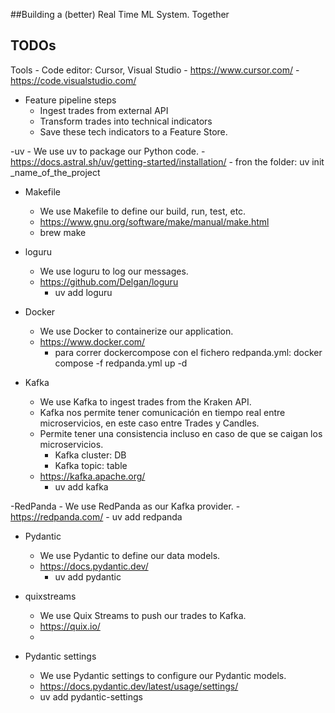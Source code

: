 ##Building a (better) Real Time ML System. Together
## TODOs


Tools
    - Code editor: Cursor, Visual Studio
        - https://www.cursor.com/
        - https://code.visualstudio.com/

- Feature pipeline steps
    - Ingest trades from external API
    - Transform trades into technical indicators
    - Save these tech indicators to a Feature Store.

-uv
    - We use uv to package our Python code.
    - https://docs.astral.sh/uv/getting-started/installation/
        - fron the folder: uv init _name_of_the_project

- Makefile
    - We use Makefile to define our build, run, test, etc.
    - https://www.gnu.org/software/make/manual/make.html
    - brew make

- loguru
    - We use loguru to log our messages.
    - https://github.com/Delgan/loguru
        - uv add loguru

- Docker
    - We use Docker to containerize our application.
    - https://www.docker.com/
        - para correr dockercompose con el fichero redpanda.yml: docker compose -f redpanda.yml up -d

- Kafka
    - We use Kafka to ingest trades from the Kraken API.
    - Kafka nos permite tener comunicación en tiempo real entre microservicios, en este caso entre Trades y Candles.
    - Permite tener una consistencia incluso en caso de que se caigan los microservicios. 
        - Kafka cluster: DB
        - Kafka topic: table
    - https://kafka.apache.org/
        - uv add kafka

-RedPanda
    - We use RedPanda as our Kafka provider.
    - https://redpanda.com/
    - uv add redpanda

- Pydantic
    - We use Pydantic to define our data models.
    - https://docs.pydantic.dev/
        - uv add pydantic

- quixstreams
    - We use Quix Streams to push our trades to Kafka.
    - https://quix.io/
    - 
    
- Pydantic settings
    - We use Pydantic settings to configure our Pydantic models.
    - https://docs.pydantic.dev/latest/usage/settings/
    - uv add pydantic-settings

